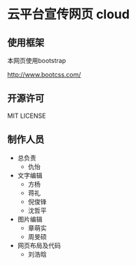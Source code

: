 # 云平台宣传网页  cloud

## 使用框架

本网页使用bootstrap

http://www.bootcss.com/

## 开源许可 

MIT LICENSE


## 制作人员

- 总负责
    - 仇怡
- 文字编辑
    - 方杨
    - 蒋礼
    - 倪俊锋
    - 沈哲平
- 图片编辑
    - 章萌实
    - 周旻硕
- 网页布局及代码
    - 刘浩晗
